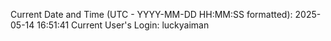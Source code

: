 Current Date and Time (UTC - YYYY-MM-DD HH:MM:SS formatted): 2025-05-14 16:51:41
Current User's Login: luckyaiman
